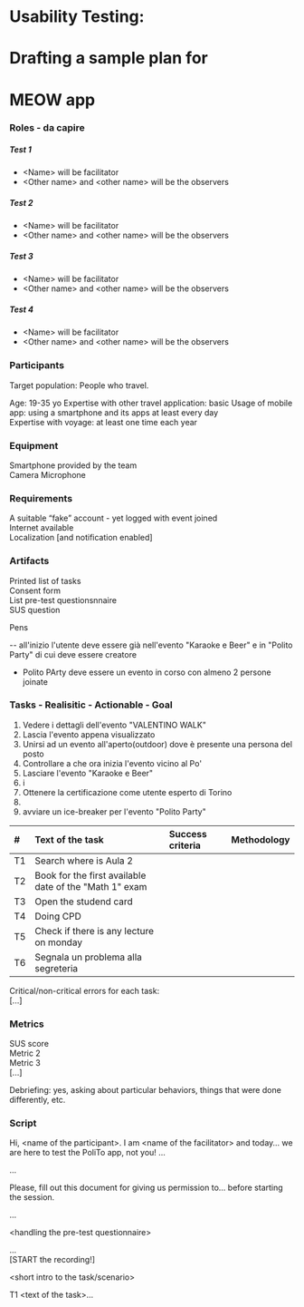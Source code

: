 # Usability Testing: 

# Drafting a sample plan for

# MEOW app

### 

### Roles - da capire

##### Test 1

- \<Name\> will be facilitator  
- \<Other name\> and \<other name\> will be the observers  

##### Test 2

- \<Name\> will be facilitator  
- \<Other name\> and \<other name\> will be the observers  

##### Test 3

- \<Name\> will be facilitator  
- \<Other name\> and \<other name\> will be the observers  

##### Test 4

- \<Name\> will be facilitator  
- \<Other name\> and \<other name\> will be the observers  

### Participants

Target population: People who travel.

Age: 19-35 yo 
Expertise with other travel application: basic 
Usage of mobile app: using a smartphone and its apps at least every day  
Expertise with voyage: at least one time each year


### Equipment

Smartphone provided by the team  
Camera
Microphone  

### Requirements

A suitable “fake” account - yet logged with event joined  
Internet available  
Localization [and notification enabled]


### Artifacts

Printed list of tasks  
Consent form  
List pre-test questionsnnaire  
SUS question

Pens  


-- all'inizio l'utente deve essere già nell'evento "Karaoke e Beer" e in "Polito Party" di cui deve essere creatore
- Polito PArty deve essere un evento in corso con almeno 2 persone joinate
### Tasks - Realisitic - Actionable - Goal

1. Vedere i dettagli dell'evento "VALENTINO WALK"
2. Lascia l'evento appena visualizzato
3. Unirsi ad un evento all'aperto(outdoor) dove è presente una persona del posto
4. Controllare a che ora inizia l'evento vicino al Po'
5. Lasciare l'evento "Karaoke e Beer"
6. i
7. Ottenere la certificazione come utente esperto di Torino 
8. 
9.  avviare un ice-breaker per l'evento "Polito Party" 

| \# | Text of the task | Success criteria | Methodology |
| :---- | :---- | :---- | :---- |
| T1 | Search where is Aula 2 |  |  |
| T2 | Book for the first available date of the "Math 1" exam |  |  |
| T3 | Open the studend card  |  |  |
| T4 | Doing CPD |  |  |
| T5 | Check if there is any lecture on monday  |  |  |
| T6 | Segnala un problema alla segreteria |  |  |

Critical/non-critical errors for each task:  
\[...\]

### Metrics

SUS score  
Metric 2  
Metric 3  
\[...\]

Debriefing: yes, asking about particular behaviors, things that were done differently, etc.

### Script

Hi, \<name of the participant\>. I am \<name of the facilitator\> and today… we are here to test the PoliTo app, not you\! …

…

Please, fill out this document for giving us permission to… before starting the session.

…

\<handling the pre-test questionnaire\>

…  
\[START the recording\!\]

\<short intro to the task/scenario\>

T1 \<text of the task\>…
